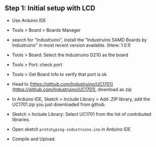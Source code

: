 ## Step 1: Initial setup with LCD

- Use Arduino IDE
- Tools > Board > Boards Manager 
- search for "Industruino", install the "Industruino SAMD Boards by Industruino" in most recent version available. (Here: 1.0.1)
- Tools > Board: Select the Industruino D21G as the board
- Tools > Port: check port
- Tools > Get Board Info to verify that port is ok

- Head to [https://github.com/Industruino/UC1701](https://github.com/Industruino/UC1701), download as zip 
- In Arduino IDE, Sketch > Include Library > Add .ZIP library, add the UC1701.zip you just downloaded from github.
- Sketch > Include Library: Select UC1701 from the list of contributed libraries.

- Open sketch `prototyping-industruino.ino` in Arduino IDE

- Compile and Upload.

